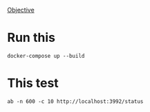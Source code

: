 
[Objective](/objectiv.png)

# Run this

```
docker-compose up --build
```

# This test

```
ab -n 600 -c 10 http://localhost:3992/status
```
